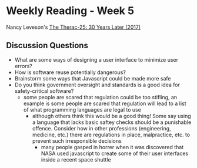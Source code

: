 # Weekly Reading - Week 5

Nancy Leveson's [The Therac-25: 30 Years Later (2017)](https://ieeexplore.ieee.org/stamp/stamp.jsp?tp=&arnumber=8102762)

## Discussion Questions

* What are some ways of designing a user interface to minimize user errors?
* How is software reuse potentially dangerous?
* Brainstorm some ways that Javascript could be made more safe
* Do you think government oversight and standards is a good idea for safety-critical software?
  * some people are scared that regulation could be too stifling, an example is some people are scared that regulation will lead to a list of what programming languages are legal to use
    * although others think this would be a good thing! Some say using a language that lacks basic saftey checks should be a punishable offence. Consider how in other professions (engineering, medicine, etc.) there are regulations in place, malpractice, etc. to prevent such irresponsible decisions
      * many people gasped in horrer when it was discovered that NASA used javascript to create some of their user interfaces inside a recent space shuttle